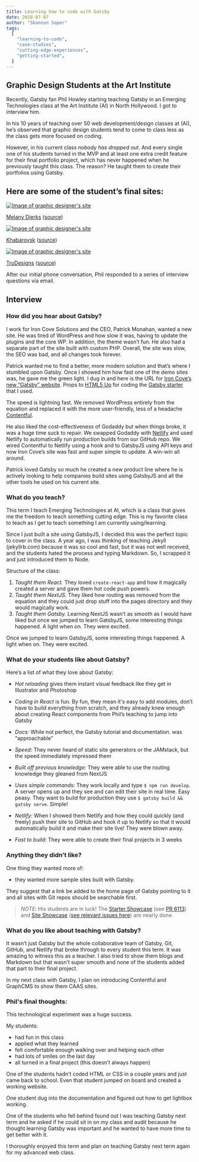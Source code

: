 ```yaml
---
title: Learning how to code with Gatsby
date: 2018-07-07
author: "Shannon Soper"
tags:
  [
    "learning-to-code",
    "case-studies",
    "cutting-edge-experiences",
    "getting-started",
  ]
---
```


## Graphic Design Students at the Art Institute

Recently, Gatsby fan Phil Howley starting teaching Gatsby in an Emerging Technologies class at the Art Institute (AI) in North Hollywood. I got to interview him.

In his 10 years of teaching over 50 web development/design classes at (AI), he’s observed that graphic design students tend to come to class less as the class gets more focused on coding.

However, in his current class _nobody has dropped out_. And every single one of his students turned in the MVP and at least one extra credit feature for their final portfolio project, which has never happened when he previously taught this class. The reason? He taught them to create their portfolios using Gatsby.

## Here are some of the student’s final sites:

[![Image of graphic designer's site](graphic-design-1.png)](http://mywetpaintstudio.com/)

[Melany Dierks](http://mywetpaintstudio.com/) ([source](https://github.com/reguv760/mmd-site2))

[![Image of graphic designer's site](graphic-design-2.png)](http://myceevee.netlify.com/)

[Khabarovsk](http://myceevee.netlify.com/) ([source](https://github.com/msergushova/myceevee))

[![Image of graphic designer's site](graphic-design-3.png)](https://trudesignsongatsby.netlify.com/)

[TruDesigns](https://trudesignsongatsby.netlify.com/) ([source](https://github.com/trudesigns/newStuff))

After our initial phone conversation, Phil responded to a series of interview questions via email.

## Interview

### How did you hear about Gatsby?

I work for Iron Cove Solutions and the CEO, Patrick Monahan, wanted a new site. He was tired of WordPress and how slow it was, having to update the plugins and the core WP. In addition, the theme wasn’t fun. He also had a separate part of the site built with custom PHP. Overall, the site was slow, the SEO was bad, and all changes took forever.

Patrick wanted me to find a better, more modern solution and that’s where I stumbled upon Gatsby. Once I showed him how fast one of the demo sites was, he gave me the green light. I dug in and here is the URL for [Iron Cove’s new “Gatsby” website](https://ironcovesolutions.com). Props to [HTML5 Up](https://html5up.net/) for coding the [Gatsby starter](https://github.com/ChangoMan/gatsby-starter-forty) that I used.

The speed is lightning fast. We removed WordPress entirely from the equation and replaced it with the more user-friendly, less of a headache [Contentful](https://www.contentful.com/).

He also liked the cost-effectiveness of Godaddy but when things broke, it was a huge time suck to repair. We swapped Godaddy with [Netlify](https://netlify.com) and used Netlify to automatically run production builds from our GitHub repo. We wired Contentful to Netlify using a hook and to GatsbyJS using API keys and now Iron Cove’s site was fast and super simple to update. A win-win all around.

Patrick loved Gatsby so much he created a new product line where he is actively looking to help companies build sites using GatsbyJS and all the other tools he used on his current site.

### What do you teach?

This term I teach Emerging Technologies at AI, which is a class that gives me the freedom to teach something cutting edge. This is my favorite class to teach as I get to teach something I am currently using/learning.

Since I just built a site using GatsbyJS, I decided this was the perfect topic to cover in the class. A year ago, I was thinking of teaching Jekyll (jekyllrb.com) because it was so cool and fast, but it was not well received, and the students hated the process and typing Markdown. So, I scrapped it and just introduced them to Node.

Structure of the class:

1. _Taught them React._ They loved `create-react-app` and how it magically created a server and gave them hot code push powers.
2. _Taught them NextJS._ They liked how routing was removed from the equation and they could just drop stuff into the pages directory and they would magically work.
3. _Taught them Gatsby._ Learning NextJS wasn’t as smooth as I would have liked but once we jumped to learn GatsbyJS, some interesting things happened. A light when on. They were excited.

<Pullquote>
  Once we jumped to learn GatsbyJS, some interesting things happened. A light
  when on. They were excited.
</Pullquote>

### What do your students like about Gatsby?

Here’s a list of what they love about Gatsby:

- _Hot reloading_ gives them instant visual feedback like they get in Illustrator and Photoshop
- _Coding in React_ is fun. By fun, they mean it's easy to add modules, don’t have to build everything from scratch, and they already knew enough about creating React components from Phil’s teaching to jump into Gatsby

- _Docs:_ While not perfect, the Gatsby tutorial and documentation. was “approachable”
- _Speed_: They never heard of static site generators or the JAMstack, but the speed immediately impressed them
- _Built off previous knowledge:_ They were able to use the routing knowledge they gleaned from NextJS
- _Uses simple commands:_ They work locally and type `$ npm run develop`. A server opens up and they see and can edit their site in real time. Easy peasy. They want to build for production they use `$ gatsby build && gatsby serve`. Simple!
- _Netlify:_ When I showed them Netlify and how they could quickly (and freely) push their site to GitHub and hook it up to Netlify so that it would automatically build it and make their site live! They were blown away.
- _Fast to build:_ They were able to create their final projects in 3 weeks

### Anything they didn’t like?

One thing they wanted more of:

- they wanted more sample sites built with Gatsby.

They suggest that a link be added to the home page of Gatsby pointing to it and all sites with Git repos should be searchable first.

> _NOTE_: His students are in luck! The [Starter Showcase](/starters/?sort=stars) (see [PR 6113](https://github.com/gatsbyjs/gatsby/pull/6113)) and [Site Showcase](/showcase/) ([see relevant issues here](https://github.com/gatsbyjs/gatsby/issues?utf8=%E2%9C%93&q=is%3Aissue+is%3Aopen+site+showcase)) are nearly done.

### What do you like about teaching with Gatsby?

It wasn’t just Gatsby but the whole collaborative team of Gatsby, Git, GitHub, and Netlify that broke through to every student this term. It was amazing to witness this as a teacher. I also tried to show them blogs and Markdown but that wasn’t super smooth and none of the students added that part to their final project.

In my next class with Gatsby, I plan on introducing Contentful and GraphCMS to show them CAAS sites.

### Phil's final thoughts:

This technological experiment was a huge success.

My students:

- had fun in this class
- applied what they learned
- felt comfortable enough walking over and helping each other
- had lots of smiles on the last day
- all turned in a final project (this doesn’t always happen)

One of the students hadn’t coded HTML or CSS in a couple years and just came back to school. Even that student jumped on board and created a working website.

One student dug into the documentation and figured out how to get lightbox working.

One of the students who fell behind found out I was teaching Gatsby next term and he asked if he could sit in on my class and audit because he thought learning Gatsby was important and he wanted to have more time to get better with it.

I thoroughly enjoyed this term and plan on teaching Gatsby next term again for my advanced web class.
